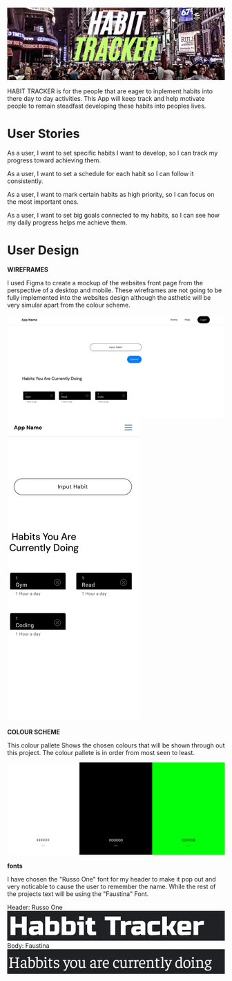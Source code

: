 ![Project banner](/Media/HABIT%20TRACKER%20(1).png)

HABIT TRACKER is for the people that are eager to inplement habits into there day to day activities. This App will keep track and help motivate people to remain steadfast developing these habits into peoples lives.

# User Stories

As a user, I want to set specific habits I want to develop, so I can track my progress toward achieving them.

As a user, I want to set a schedule for each habit so I can follow it consistently.

As a user, I want to mark certain habits as high priority, so I can focus on the most important ones.

As a user, I want to set big goals connected to my habits, so I can see how my daily progress helps me achieve them.

# User Design

**WIREFRAMES**

I used Figma to create a mockup of the websites front page from the perspective of a desktop and mobile. These wireframes are not going to be fully implemented into the websites design although the asthetic will be very simular apart from the colour scheme.

![Wirframes](/Media/Habit%20tracker.png)
![Wirframes](/Media/habit%20tracks%20phone.png)

**COLOUR SCHEME**

This colour pallete Shows the chosen colours that will be shown through out this project. The colour pallete is in order from most seen to least.

![colour pallete](/Media/color%20pallete.png)

**fonts**

I have chosen the "Russo One" font for my header to make it pop out and very noticable to cause the user to remember the name. While the rest of the projects text will be using the "Faustina" Font.

Header: Russo One
![Fonts](/Media/Font%20header.png)
Body: Faustina
![Fonts](/Media/Rest%20font.png)